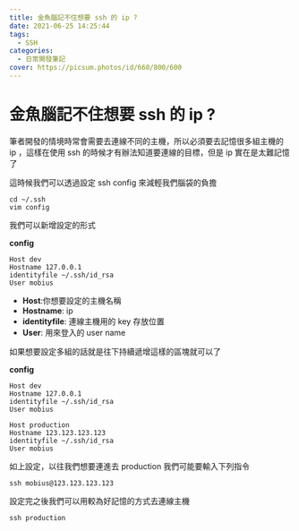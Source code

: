 ```yaml
---
title: 金魚腦記不住想要 ssh 的 ip ?
date: 2021-06-25 14:25:44
tags:
  - SSH
categories:
  - 日常開發筆記
cover: https://picsum.photos/id/660/800/600
---
```


# 金魚腦記不住想要 ssh 的 ip ?

筆者開發的情境時常會需要去連線不同的主機，所以必須要去記憶很多組主機的 ip ，這樣在使用 ssh 的時候才有辦法知道要連線的目標，但是 ip 實在是太難記憶了

這時候我們可以透過設定 ssh config 來減輕我們腦袋的負擔

```
cd ~/.ssh
vim config
```

我們可以新增設定的形式

**config**
```
Host dev
Hostname 127.0.0.1
identityfile ~/.ssh/id_rsa
User mobius
```

- **Host**:你想要設定的主機名稱
- **Hostname**: ip
- **identityfile**: 連線主機用的 key 存放位置
- **User**: 用來登入的 user name

如果想要設定多組的話就是往下持續遞增這樣的區塊就可以了

**config**
```
Host dev
Hostname 127.0.0.1
identityfile ~/.ssh/id_rsa
User mobius

Host production
Hostname 123.123.123.123
identityfile ~/.ssh/id_rsa
User mobius
```

如上設定，以往我們想要連進去 production 我們可能要輸入下列指令

```
ssh mobius@123.123.123.123
```

設定完之後我們可以用較為好記憶的方式去連線主機

```
ssh production
```

